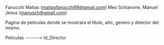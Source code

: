 Fanucchi Matias (matiasfanucchi99@gmail.com)
Meo Schiavone, Manuel Jesus (manusch@gmail.com)

Pagina de peliculas donde se mostrara el titulo, año, genero y director del mismo.

Peliculas -------< Id_Director
